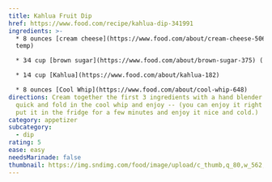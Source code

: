 ```yaml
---
title: Kahlua Fruit Dip
href: https://www.food.com/recipe/kahlua-dip-341991
ingredients: >-
  * 8 ounces [cream cheese](https://www.food.com/about/cream-cheese-506) (room
  temp)

  * 3⁄4 cup [brown sugar](https://www.food.com/about/brown-sugar-375) (I use light)

  * 1⁄4 cup [Kahlua](https://www.food.com/about/kahlua-182)

  * 8 ounces [Cool Whip](https://www.food.com/about/cool-whip-648)
directions: Cream together the first 3 ingredients with a hand blender real
  quick and fold in the cool whip and enjoy -- (you can enjoy it right away or
  put it in the fridge for a few minutes and enjoy it nice and cold.)
category: appetizer
subcategory:
  - dip
rating: 5
ease: easy
needsMarinade: false
thumbnail: https://img.sndimg.com/food/image/upload/c_thumb,q_80,w_562,h_316/v1/img/recipes/34/19/91/pic1a8IpN.jpg
---
```

